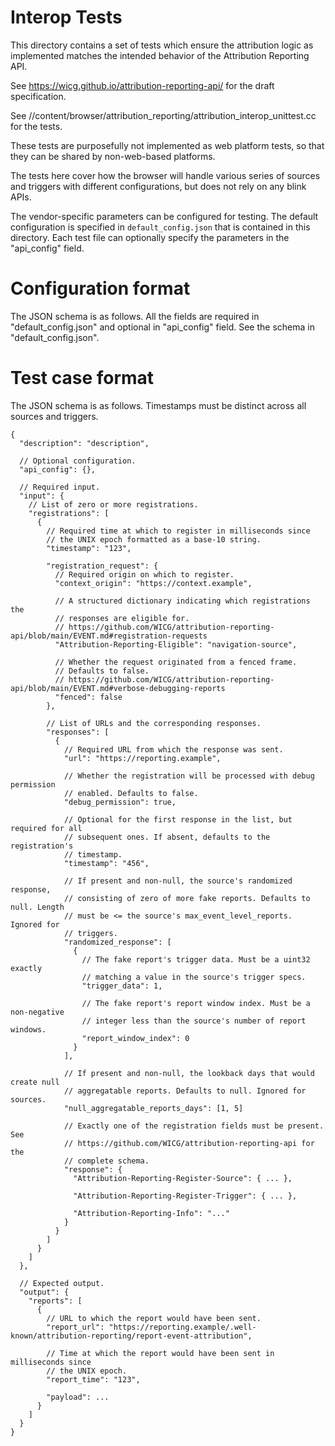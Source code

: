 # Interop Tests

This directory contains a set of tests which ensure the attribution logic as
implemented matches the intended behavior of the Attribution Reporting API.

See https://wicg.github.io/attribution-reporting-api/ for the draft specification.

See //content/browser/attribution_reporting/attribution_interop_unittest.cc
for the tests.

These tests are purposefully not implemented as web platform tests, so that
they can be shared by non-web-based platforms.

The tests here cover how the browser will handle various series of sources and
triggers with different configurations, but does not rely on any blink APIs.

The vendor-specific parameters can be configured for testing. The default
configuration is specified in `default_config.json` that is contained in this
directory. Each test file can optionally specify the parameters in the
"api_config" field.

# Configuration format

The JSON schema is as follows. All the fields are required in "default_config.json"
and optional in "api_config" field. See the schema in "default_config.json".

# Test case format

The JSON schema is as follows. Timestamps must be distinct across all sources
and triggers.

```jsonc
{
  "description": "description",

  // Optional configuration.
  "api_config": {},

  // Required input.
  "input": {
    // List of zero or more registrations.
    "registrations": [
      {
        // Required time at which to register in milliseconds since
        // the UNIX epoch formatted as a base-10 string.
        "timestamp": "123",

        "registration_request": {
          // Required origin on which to register.
          "context_origin": "https://context.example",

          // A structured dictionary indicating which registrations the
          // responses are eligible for.
          // https://github.com/WICG/attribution-reporting-api/blob/main/EVENT.md#registration-requests
          "Attribution-Reporting-Eligible": "navigation-source",

          // Whether the request originated from a fenced frame.
          // Defaults to false.
          // https://github.com/WICG/attribution-reporting-api/blob/main/EVENT.md#verbose-debugging-reports
          "fenced": false
        },

        // List of URLs and the corresponding responses.
        "responses": [
          {
            // Required URL from which the response was sent.
            "url": "https://reporting.example",

            // Whether the registration will be processed with debug permission
            // enabled. Defaults to false.
            "debug_permission": true,

            // Optional for the first response in the list, but required for all
            // subsequent ones. If absent, defaults to the registration's
            // timestamp.
            "timestamp": "456",

            // If present and non-null, the source's randomized response,
            // consisting of zero of more fake reports. Defaults to null. Length
            // must be <= the source's max_event_level_reports. Ignored for
            // triggers.
            "randomized_response": [
              {
                // The fake report's trigger data. Must be a uint32 exactly
                // matching a value in the source's trigger specs.
                "trigger_data": 1,

                // The fake report's report window index. Must be a non-negative
                // integer less than the source's number of report windows.
                "report_window_index": 0
              }
            ],

            // If present and non-null, the lookback days that would create null
            // aggregatable reports. Defaults to null. Ignored for sources.
            "null_aggregatable_reports_days": [1, 5]

            // Exactly one of the registration fields must be present. See
            // https://github.com/WICG/attribution-reporting-api for the
            // complete schema.
            "response": {
              "Attribution-Reporting-Register-Source": { ... },

              "Attribution-Reporting-Register-Trigger": { ... },

              "Attribution-Reporting-Info": "..."
            }
          }
        ]
      }
    ]
  },

  // Expected output.
  "output": {
    "reports": [
      {
        // URL to which the report would have been sent.
        "report_url": "https://reporting.example/.well-known/attribution-reporting/report-event-attribution",

        // Time at which the report would have been sent in milliseconds since
        // the UNIX epoch.
        "report_time": "123",

        "payload": ...
      }
    ]
  }
}
```
